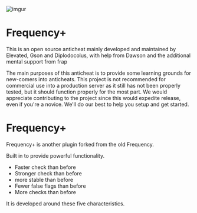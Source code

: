 ![imgur](https://i.imgur.com/FN2dqsq.png)

# Frequency+

This is an open source anticheat mainly developed and maintained by Elevated, Gson and Diplodocolus, with help from Dawson and the additional mental support from frap

The main purposes of this anticheat is to provide some learning grounds for new-comers into anticheats. This project is not recommended for
commercial use into a production server as it still has not been properly tested, but it should function properly for the most part. We would appreciate contributing to the project since this would expedite release, even if you're a novice. We'll do our best to help you setup and get started. 

# Frequency+
Frequency+ is another plugin forked from the old Frequency.

Built in to provide powerful functionality.

- Faster check than before
- Stronger check than before
- more stable than before
- Fewer false flags than before
- More checks than before

It is developed around these five characteristics.